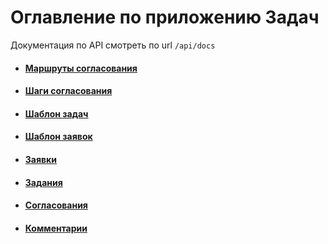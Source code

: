# Оглавление по приложению Задач
Документация по API смотреть по url `/api/docs`


* #### [Маршруты согласования](./ApprovalRoute.md)
* #### [Шаги согласования](./ApproveStep.md)
* #### [Шаблон задач](./TaskTemplate.md)
* #### [Шаблон заявок](./RequestTemplate.md)
* #### [Заявки](./Request.md)
* #### [Задания](./Task.md)
* #### [Согласования](./Approve.md)
* #### [Комментарии](./Comment.md)
